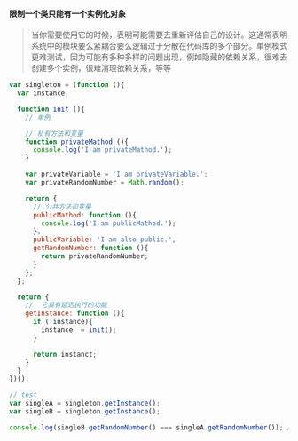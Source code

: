 #### 限制一个类只能有一个实例化对象

> 当你需要使用它的时候，表明可能需要去重新评估自己的设计。这通常表明系统中的模块要么紧耦合要么逻辑过于分散在代码库的多个部分。单例模式更难测试，因为可能有多种多样的问题出现，例如隐藏的依赖关系，很难去创建多个实例，很难清理依赖关系，等等

```js
var singleton = (function (){
  var instance;

  function init (){
    // 单例

    // 私有方法和变量
    function privateMathod (){
      console.log('I am privateMathod.');
    }

    var privateVariable = 'I am privateVariable.';
    var privateRandomNumber = Math.random();

    return {
      // 公共方法和变量
      publicMathod: function (){
        console.log('I am publicMathod.');
      },
      publicVariable: 'I am also public.',
      getRandomNumber: function (){
        return privateRandomNumber;
      }
    };
  };

  return {
    //  它具有延迟执行的功能
    getInstance: function (){
      if (!instance){
        instance  = init();
      }

      return instanct;
    }
  }
})();

// test
var singleA = singleton.getInstance();
var singleB = singleton.getInstance();

console.log(singleB.getRandomNumber() === singleA.getRandomNumber()); //  true
```
